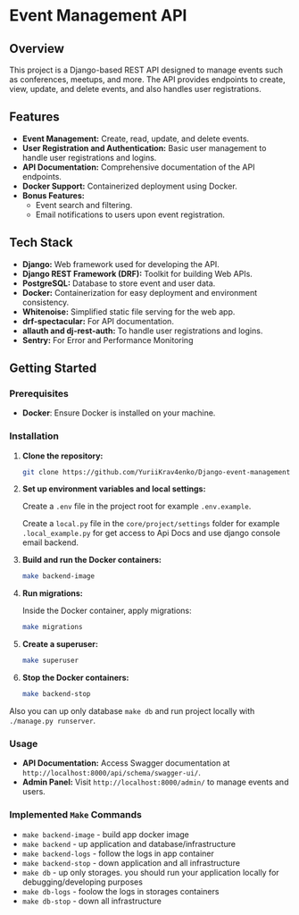 # Event Management API

## Overview

This project is a Django-based REST API designed to manage events such as conferences, meetups, and more. The API provides endpoints to create, view, update, and delete events, and also handles user registrations.

## Features

- **Event Management:** Create, read, update, and delete events.
- **User Registration and Authentication:** Basic user management to handle user registrations and logins.
- **API Documentation:** Comprehensive documentation of the API endpoints.
- **Docker Support:** Containerized deployment using Docker.
- **Bonus Features:**
  - Event search and filtering.
  - Email notifications to users upon event registration.

## Tech Stack

- **Django:** Web framework used for developing the API.
- **Django REST Framework (DRF):** Toolkit for building Web APIs.
- **PostgreSQL:** Database to store event and user data.
- **Docker:** Containerization for easy deployment and environment consistency.
- **Whitenoise:** Simplified static file serving for the web app.
- **drf-spectacular:** For API documentation.
- **allauth and dj-rest-auth:** To handle user registrations and logins.
- **Sentry:** For Error and Performance Monitoring

## Getting Started

### Prerequisites

- **Docker**: Ensure Docker is installed on your machine.

### Installation

1. **Clone the repository:**

    ```bash
    git clone https://github.com/YuriiKrav4enko/Django-event-management.git
    ```

2. **Set up environment variables and local settings:**

    Create a `.env` file in the project root for example `.env.example`.
    
    Create a `local.py` file in the `core/project/settings` folder for example `.local_example.py` for get access to Api Docs and use django console email backend.

3. **Build and run the Docker containers:**

    ```bash
    make backend-image
    ```

4. **Run migrations:**

    Inside the Docker container, apply migrations:

    ```bash
    make migrations
    ```

5. **Create a superuser:**

    ```bash
    make superuser
    ```

6. **Stop the Docker containers:**

    ```bash
    make backend-stop
    ```

Also you can up only database `make db` and run project locally with `./manage.py runserver`.


### Usage

- **API Documentation:** Access Swagger documentation at `http://localhost:8000/api/schema/swagger-ui/`.
- **Admin Panel:** Visit `http://localhost:8000/admin/` to manage events and users.


### Implemented `Make` Commands

* `make backend-image` - build app docker image
* `make backend` - up application and database/infrastructure
* `make backend-logs` - follow the logs in app container
* `make backend-stop` - down application and all infrastructure
* `make db` - up only storages. you should run your application locally for debugging/developing purposes
* `make db-logs` - foolow the logs in storages containers
* `make db-stop` - down all infrastructure
